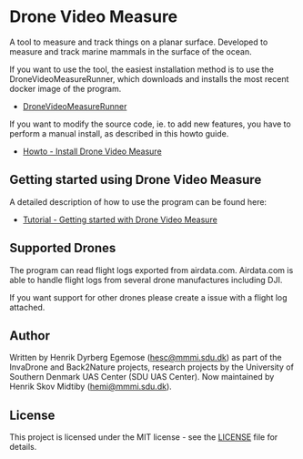 # Drone Video Measure

A tool to measure and track things on a planar surface.
Developed to measure and track marine mammals in the surface of the ocean.

If you want to use the tool, the easiest installation method is to use the 
DroneVideoMeasureRunner, which downloads and installs the most recent
docker image of the program.

* [DroneVideoMeasureRunner](https://github.com/henrikmidtiby/DroneVideoMeasureRunner)

If you want to modify the source code, ie. to add new features, you have to 
perform a manual install, as described in this howto guide.

* [Howto - Install Drone Video Measure](documentation/Howto-InstallDroneVideoMeasure.md)


## Getting started using Drone Video Measure

A detailed description of how to use the program can be found here: 
* [Tutorial - Getting started with Drone Video Measure](documentation/Tutorial-GettingStartedWithDroneVideoMeasure.md)


## Supported Drones

The program can read flight logs exported from airdata.com.
Airdata.com is able to handle flight logs from several drone manufactures including DJI.

If you want support for other drones please create a issue with a flight log attached.


## Author

Written by Henrik Dyrberg Egemose (hesc@mmmi.sdu.dk) as part of the InvaDrone and Back2Nature projects, 
research projects by the University of Southern Denmark UAS Center (SDU UAS Center).
Now maintained by Henrik Skov Midtiby (hemi@mmmi.sdu.dk).


## License

This project is licensed under the MIT license - see the [LICENSE](LICENSE) file for details.

